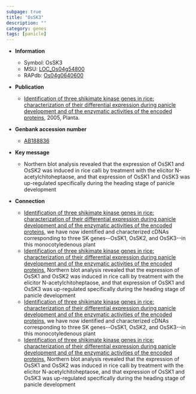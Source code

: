 ```yaml
---
subpage: true
title: "OsSK3"
description: ""
category: genes
tags: [panicle]
---
```


* **Information**  
    + Symbol: OsSK3  
    + MSU: [LOC_Os04g54800](http://rice.plantbiology.msu.edu/cgi-bin/ORF_infopage.cgi?orf=LOC_Os04g54800)  
    + RAPdb: [Os04g0640600](http://rapdb.dna.affrc.go.jp/viewer/gbrowse_details/irgsp1?name=Os04g0640600)  

* **Publication**  
    + [Identification of three shikimate kinase genes in rice: characterization of their differential expression during panicle development and of the enzymatic activities of the encoded proteins](http://www.ncbi.nlm.nih.gov/pubmed?term=Identification+of+three+shikimate+kinase+genes+in+rice:+characterization+of+their+differential+expression+during+panicle+development+and+of+the+enzymatic+activities+of+the+encoded+proteins%5BTitle%5D), 2005, Planta.

* **Genbank accession number**  
    + [AB188836](http://www.ncbi.nlm.nih.gov/nuccore/AB188836)

* **Key message**  
    + Northern blot analysis revealed that the expression of OsSK1 and OsSK2 was induced in rice calli by treatment with the elicitor N-acetylchitoheptaose, and that expression of OsSK1 and OsSK3 was up-regulated specifically during the heading stage of panicle development

* **Connection**  
    + [Identification of three shikimate kinase genes in rice: characterization of their differential expression during panicle development and of the enzymatic activities of the encoded proteins](Oryza+sativa), we have now identified and characterized cDNAs corresponding to three SK genes--OsSK1, OsSK2, and OsSK3--in this monocotyledenous plant
    + [Identification of three shikimate kinase genes in rice: characterization of their differential expression during panicle development and of the enzymatic activities of the encoded proteins](http://www.ncbi.nlm.nih.gov/pubmed?term=Identification+of+three+shikimate+kinase+genes+in+rice:+characterization+of+their+differential+expression+during+panicle+development+and+of+the+enzymatic+activities+of+the+encoded+proteins%5BTitle%5D), Northern blot analysis revealed that the expression of OsSK1 and OsSK2 was induced in rice calli by treatment with the elicitor N-acetylchitoheptaose, and that expression of OsSK1 and OsSK3 was up-regulated specifically during the heading stage of panicle development
    + [Identification of three shikimate kinase genes in rice: characterization of their differential expression during panicle development and of the enzymatic activities of the encoded proteins](Oryza+sativa), we have now identified and characterized cDNAs corresponding to three SK genes--OsSK1, OsSK2, and OsSK3--in this monocotyledenous plant
    + [Identification of three shikimate kinase genes in rice: characterization of their differential expression during panicle development and of the enzymatic activities of the encoded proteins](http://www.ncbi.nlm.nih.gov/pubmed?term=Identification+of+three+shikimate+kinase+genes+in+rice:+characterization+of+their+differential+expression+during+panicle+development+and+of+the+enzymatic+activities+of+the+encoded+proteins%5BTitle%5D), Northern blot analysis revealed that the expression of OsSK1 and OsSK2 was induced in rice calli by treatment with the elicitor N-acetylchitoheptaose, and that expression of OsSK1 and OsSK3 was up-regulated specifically during the heading stage of panicle development




